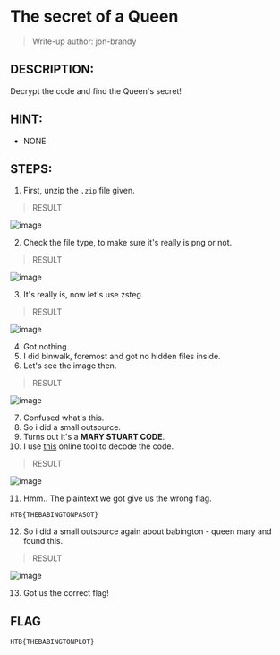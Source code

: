 # The secret of a Queen
> Write-up author: jon-brandy
## DESCRIPTION:
Decrypt the code and find the Queen's secret!
## HINT:
- NONE
## STEPS:
1. First, unzip the `.zip` file given.

> RESULT

![image](https://user-images.githubusercontent.com/70703371/210125138-fe4535f9-c2dc-418d-9402-f8824baeebca.png)


2. Check the file type, to make sure it's really is png or not.

> RESULT

![image](https://user-images.githubusercontent.com/70703371/210125148-6998b3fe-1f04-4910-96f3-66f8158f47b2.png)

3. It's really is, now let's use zsteg.

> RESULT

![image](https://user-images.githubusercontent.com/70703371/210125177-7259ce66-8bd3-413e-9814-64cf8d693a1a.png)


4. Got nothing.
5. I did binwalk, foremost and got no hidden files inside.
6. Let's see the image then.

> RESULT

![image](https://user-images.githubusercontent.com/70703371/210125221-c18423ca-b3cb-4fba-bd2a-9984b4e57d4a.png)


7. Confused what's this.
8. So i did a small outsource.
9. Turns out it's a **MARY STUART CODE**.
10. I use [this](https://www.dcode.fr/mary-stuart-code) online tool to decode the code.

> RESULT

![image](https://user-images.githubusercontent.com/70703371/210125353-2f76dbd9-60db-4f34-8e27-fd32ab0caf67.png)


11. Hmm.. The plaintext we got give us the wrong flag. 

```
HTB{THEBABINGTONPASOT}
```

12. So i did a small outsource again about babington - queen mary and found this.

> RESULT

![image](https://user-images.githubusercontent.com/70703371/210125458-d71754d9-6145-402a-80c4-e51cdfeb6d6a.png)


13. Got us the correct flag!

## FLAG

```
HTB{THEBABINGTONPLOT}
```
